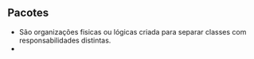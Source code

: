 ## Pacotes 
* São organizações fisicas ou lógicas criada para separar classes com responsabilidades distintas.
* 